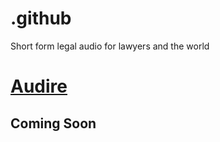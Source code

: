 # .github
Short form legal audio for lawyers and the world

# [Audire](www.audire.app)
## Coming Soon
